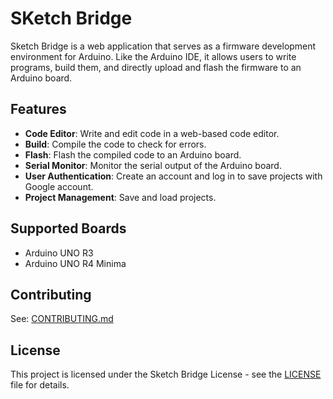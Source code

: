 # SKetch Bridge

Sketch Bridge is a web application that serves as a firmware development environment for Arduino. Like the Arduino IDE, it allows users to write programs, build them, and directly upload and flash the firmware to an Arduino board.

## Features

- **Code Editor**: Write and edit code in a web-based code editor.
- **Build**: Compile the code to check for errors.
- **Flash**: Flash the compiled code to an Arduino board.
- **Serial Monitor**: Monitor the serial output of the Arduino board.
- **User Authentication**: Create an account and log in to save projects with Google account.
- **Project Management**: Save and load projects.

## Supported Boards

- Arduino UNO R3
- Arduino UNO R4 Minima

## Contributing

See: [CONTRIBUTING.md](CONTRIBUTING.md)

## License

This project is licensed under the Sketch Bridge License - see the [LICENSE](LICENSE) file for details.
